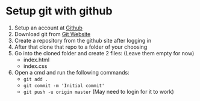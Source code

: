 # Setup git with github

1. Setup an account at [Github](https://github.com/)
2. Download git from [Git Website](https://git-scm.com/downloads)
3. Create a repository from the github site after logging in
4. After that clone that repo to a folder of your choosing
5. Go into the cloned folder and create 2 files: (Leave them empty for now)
	* index.html
	* index.css
6. Open a cmd and run the following commands:
	* `git add .`
	* `git commit -m 'Initial commit'`
	* `git push -u origin master` (May need to login for it to work)
